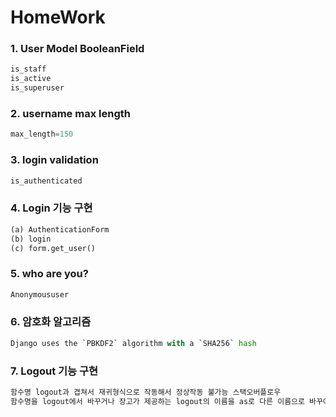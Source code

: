 # HomeWork

### 1. User Model BooleanField

```python
is_staff
is_active
is_superuser
```



### 2. username max length

```python
max_length=150
```



### 3. login validation

```python
is_authenticated
```



### 4. Login 기능 구현

```python
(a) AuthenticationForm
(b) login
(c) form.get_user()
```



### 5. who are you?

```python
Anonymoususer
```



### 6. 암호화 알고리즘

```python
Django uses the `PBKDF2` algorithm with a `SHA256` hash
```



### 7. Logout 기능 구현

```python
함수명 logout과 겹쳐서 재귀형식으로 작동해서 정상작동 불가능 스택오버플로우
함수명을 logout에서 바꾸거나 장고가 제공하는 logout의 이름을 as로 다른 이름으로 바꾸어주어 해결해준다.
```

